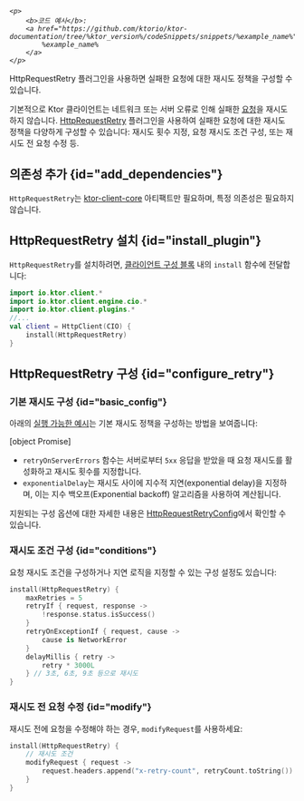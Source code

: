 [//]: # (title: 실패한 요청 재시도)

<show-structure for="chapter" depth="2"/>
<primary-label ref="client-plugin"/>

<tldr>
<var name="example_name" value="client-retry"/>

    <p>
        <b>코드 예시</b>:
        <a href="https://github.com/ktorio/ktor-documentation/tree/%ktor_version%/codeSnippets/snippets/%example_name%">
            %example_name%
        </a>
    </p>
    
</tldr>

<link-summary>
HttpRequestRetry 플러그인을 사용하면 실패한 요청에 대한 재시도 정책을 구성할 수 있습니다.
</link-summary>

기본적으로 Ktor 클라이언트는 네트워크 또는 서버 오류로 인해 실패한 [요청](client-requests.md)을 재시도하지 않습니다.
[HttpRequestRetry](https://api.ktor.io/ktor-client/ktor-client-core/io.ktor.client.plugins/-http-request-retry) 플러그인을 사용하여 실패한 요청에 대한 재시도 정책을 다양하게 구성할 수 있습니다: 재시도 횟수 지정, 요청 재시도 조건 구성, 또는 재시도 전 요청 수정 등.

## 의존성 추가 {id="add_dependencies"}
`HttpRequestRetry`는 [ktor-client-core](client-dependencies.md) 아티팩트만 필요하며, 특정 의존성은 필요하지 않습니다.

## HttpRequestRetry 설치 {id="install_plugin"}

`HttpRequestRetry`를 설치하려면, [클라이언트 구성 블록](client-create-and-configure.md#configure-client) 내의 `install` 함수에 전달합니다:
```kotlin
import io.ktor.client.*
import io.ktor.client.engine.cio.*
import io.ktor.client.plugins.*
//...
val client = HttpClient(CIO) {
    install(HttpRequestRetry)
}
```

## HttpRequestRetry 구성 {id="configure_retry"}

### 기본 재시도 구성 {id="basic_config"}

아래의 [실행 가능한 예시](https://github.com/ktorio/ktor-documentation/tree/%ktor_version%/codeSnippets/snippets/client-retry)는 기본 재시도 정책을 구성하는 방법을 보여줍니다:

[object Promise]

* `retryOnServerErrors` 함수는 서버로부터 `5xx` 응답을 받았을 때 요청 재시도를 활성화하고 재시도 횟수를 지정합니다.
* `exponentialDelay`는 재시도 사이에 지수적 지연(exponential delay)을 지정하며, 이는 지수 백오프(Exponential backoff) 알고리즘을 사용하여 계산됩니다.

지원되는 구성 옵션에 대한 자세한 내용은 [HttpRequestRetryConfig](https://api.ktor.io/ktor-client/ktor-client-core/io.ktor.client.plugins/-http-request-retry-config)에서 확인할 수 있습니다.

### 재시도 조건 구성 {id="conditions"}

요청 재시도 조건을 구성하거나 지연 로직을 지정할 수 있는 구성 설정도 있습니다:

```kotlin
install(HttpRequestRetry) {
    maxRetries = 5
    retryIf { request, response ->
        !response.status.isSuccess()
    }
    retryOnExceptionIf { request, cause -> 
        cause is NetworkError 
    }
    delayMillis { retry -> 
        retry * 3000L 
    } // 3초, 6초, 9초 등으로 재시도
}
```

### 재시도 전 요청 수정 {id="modify"}

재시도 전에 요청을 수정해야 하는 경우, `modifyRequest`를 사용하세요:

```kotlin
install(HttpRequestRetry) {
    // 재시도 조건
    modifyRequest { request ->
        request.headers.append("x-retry-count", retryCount.toString())
    }
}
```